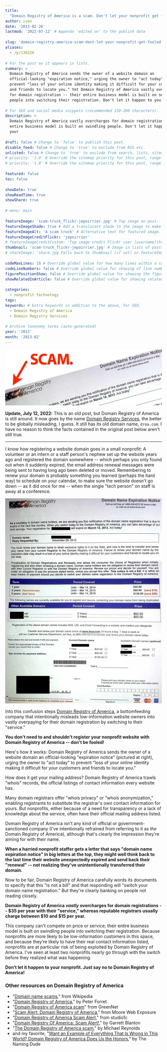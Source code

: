 ```yaml
---
title:
  "Domain Registry of America is a scam. Don't let your nonprofit get fooled."
author: ivan
date: '2013-02-26'
lastmod: '2022-07-12' # Appends 'edited on' to the publish date

slug: 'domain-registry-america-scam-dont-let-your-nonprofit-get-fooled' # Recommended length is 3 to 5 words.
aliases:
  - /p/130226

# For the post as it appears in lists.
summary: >
  Domain Registry of America sends the owner of a website domain an
  official-looking "expiration notice," urging the owner to "act today" to
  prevent "loss of your online identity making it difficult for your customers
  and friends to locate you." Yet Domain Registry of America vastly overcharges
  for domain registration -- their entire business model is built on swindling
  people into switching their registration. Don't let it happen to you!

# For SEO and social media snippets (recommended 150-200 characters).
description: >
  Domain Registry of America vastly overcharges for domain registration -- their
  entire business model is built on swindling people. Don't let it happen to
  you!

draft: false # Change to 'false' to publish this post.
disable_feed: false # Change to 'true' to exclude from RSS etc.
unlisted: false # Change to 'true' to exclude from search, lists, sitemaps, and feeds.
# priority: '1.0' # Override the sitemap priority for this post, range 1.0 (high) to 0.0 (low)
# priority: '1.0' # Override the sitemap priority for this post, range 1.0 (high) to 0.0 (low)

featured: false
toc: false

showDate: true
showReadTime: true
showShare: true

# menu: main

featureImage: 'scam-truck_flickr-jepoirrier.jpg' # Top image on post.
featureImageShade: true # Add a translucent shade to the image to make overlaid text easier to read.
featureImageAlt: 'A scam truck' # Alternative text for featured image.
featureImageCreditFlickr: 'jepoirrier'
# featureImageCreditCustom: 'Top image credit Flickr user [username](https://www.flickr.com/photos/username).'
thumbnail: 'scam-truck_flickr-jepoirrier.jpg' # Image in lists of posts.
# shareImage: 'share.jpg Falls back to thumbnail (if set) or featureImage.

codeMaxLines: 10 # Override global value for how many lines within a code block before auto-collapsing.
codeLineNumbers: false # Override global value for showing of line numbers within code block.
figurePositionShow: false # Override global value for showing the figure label.
showRelatedInArticle: false # Override global value for showing related posts in this series at the end of the content.

categories:
  - nonprofit technology
tags:
keywords: # Extra keywords in addition to the above, for SEO.
  - Domain Registry of America
  - Domain Registry Services

# Archive taxonomy terms (auto-generated)
year: '2013'
month: '2013-02'
---
```


![Domain Registry of America is a scam](domain-registry-america_header.jpg)

**Update, July 12, 2022:** This is an old post, but Domain Registry of America
is still around. It now goes by the name
[Domain Registry Services](https://droa.com/), the better to be globally
misleading, I guess. It still has its old domain name, `droa.com`. I have no
reason to think the facts contained in the original post below aren't still
true.

---

I know how registering a website domain goes in a small nonprofit: A volunteer
or an intern or a staff person's nephew set up the website years ago and
registered the domain somewhere -- which perhaps you only found out when it
suddenly expired, the email address renewal messages were being sent to having
long ago been deleted or moved. Remembering to renew your domain is probably
something you learned (perhaps the hard way) to schedule on your calendar, to
make sure the website doesn't go down -- as it did once for me -- when the
single "tech person" on staff is away at a conference.

![Domain Registry of America notice ::legacy-float-r](domain-registry-america_annotated.jpg 'Domain Registry of America "notice"')

Into this confusion steps [Domain Registry of America](https://droa.com/), a
bottomfeeding company that intentionally misleads low-information website owners
into vastly overpaying for their domain registration by switching to their
"service."

**You don't need to and shouldn't register your nonprofit website with Domain
Registry of America -- don't be fooled!**

Here's how it works: Domain Registry of America sends the owner of a website
domain an official-looking "expiration notice" (pictured at right), urging the
owner to "act today" to prevent "loss of your online identity making it
difficult for your customers and friends to locate you."

How does it get your mailing address? Domain Registry of America trawls "whois"
records, the official listings of contact information every website has.

Many domain registrars offer "whois privacy" or "whois anonymization," enabling
registrants to substitute the registrar's own contact information for yours. But
nonprofits, either because of a need for transparency or a lack of knowledge
about the service, often have their official mailing address listed.

Domain Registry of America isn't any kind of official or government-sanctioned
company (I've intentionally refrained from referring to it as _the_ Domain
Registry of America), although that's clearly the impression they're aiming for
with their name.

**When a harried nonprofit staffer gets a letter that says "domain name
expiration notice" in big letters at the top, they might well think back to the
last time their website unexpectedly expired and send back their "renewal" --
not realizing they've unintentionally transferred their domain.**

Now to be fair, Domain Registry of America carefully words its documents to
specify that this "is not a bill" and that responding will "switch your domain
name registration." But they're clearly banking on people not reading closely.

**Domain Registry of America _vastly_ overcharges for domain registrations --
$35 per year with their "service," whereas reputable registrars usually charge
between $10 and $15 per year.**

This company can't compete on price or service; their entire business model is
built on swindling people into switching their registration. Because nonprofits
are more likely to be low-information customers in this space, and because
they're likely to have their real contact information listed, nonprofits are at
particular risk of being exploited by Domain Registry of America. I've seen at
least two nonprofits nearly go through with the switch before they realized what
was happening.

**Don't let it happen to your nonprofit. Just say no to Domain Registry of
America!**

### Other resources on Domain Registry of America

- "[Domain name scams](https://web.archive.org/web/20130828012117/http://en.wikipedia.org/wiki/Domain_name_scams),"
  from Wikipedia
- "[Domain Registry of America](https://web.archive.org/web/20130828012117/http://blog.forret.com/projects/domain-registry-of-america/),"
  by Peter Forret
- "[Domain Registry of America scam](https://web.archive.org/web/20130828012117/http://www.gn.apc.org/support/domain-registry-america-scam)"
  from GreenNet
- "[Scam Alert: Domain Registry of America](https://web.archive.org/web/20130828012117/http://www.moorewebexposure.com/blog/internet/scam-alert-domain-registry-of-america/),"
  from Moore Web Exposure
- "[Domain Registry of America Scam Alert](https://web.archive.org/web/20130828012117/http://studio1c.com/business-startup-blog/495-domain-registry-of-america-scam-alert.html),"
  from studio1c
- "[Domain Registry Of America: Scam Alert!](https://web.archive.org/web/20130828012117/http://www.jvfconsulting.com/blog/138/Domain_Registry_Of_America_Scam_Alert.html),"
  by Garrett Blanton
- "[The Domain Registry of America scam](https://web.archive.org/web/20130828012117/http://www.spinweb.net/blog/the-domain-registry-of-america-scam/),"
  by Michael Reynolds
- and my favorite,
  "[Want an Example of Everything That Is Wrong in This World? Domain Registry of America Does Us the Honors](https://web.archive.org/web/20130828012117/http://www.the-name-i-wanted-was-already-taken-so-i-used-a-lot-of-dashes.com/the-domain-registry-of-america-scam/),"
  by The Naming Dude
